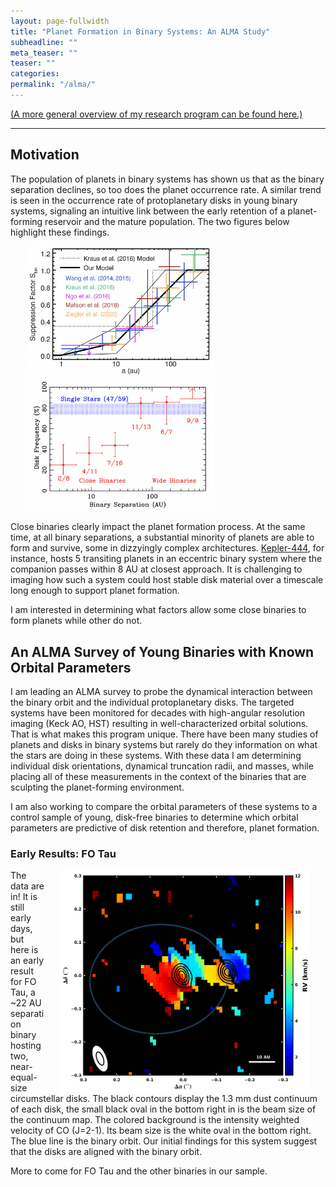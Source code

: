 ```yaml
---
layout: page-fullwidth
title: "Planet Formation in Binary Systems: An ALMA Study"
subheadline: ""
meta_teaser: ""
teaser: ""
categories:
permalink: "/alma/"
---
```

<a href='https://tofflemire.github.io/research/'>(A more general overview of my research program can be found here.)</a>
<hr>

## Motivation

The population of planets in binary systems has shown us that as the binary separation declines, so too does the planet occurrence rate. A similar trend is seen in the occurrence rate of protoplanetary disks in young binary systems, signaling an intuitive link between the early retention of a planet-forming reservoir and the mature population. The two figures below highlight these findings.

<a href='https://ui.adsabs.harvard.edu/abs/2021MNRAS.507.3593M/abstract' target='blank'>
  <img src="/local_files/BinaryPlanetSupression.png" width="300" HSPACE="25">
</a>
<a href='https://ui.adsabs.harvard.edu/abs/2012ApJ...745...19K/abstract' target='blank'>
  <img src="/local_files/BinaryDiskOccurence.png" width="300" HSPACE="25">
</a>

Close binaries clearly impact the planet formation process. At the same time, at all binary separations, a substantial minority of planets are able to form and survive, some in dizzyingly complex architectures. <a href='https://ui.adsabs.harvard.edu/abs/2022arXiv221007252Z/abstract'>Kepler-444</a>, for instance, hosts 5 transiting planets in an eccentric binary system where the companion passes within 8 AU at closest approach. It is challenging to imaging how such a system could host stable disk material over a timescale long enough to support planet formation.

I am interested in determining what factors allow some close binaries to form planets while other do not.


## An ALMA Survey of Young Binaries with Known Orbital Parameters

I am leading an ALMA survey to probe the dynamical interaction between the binary orbit and the individual protoplanetary disks. The targeted systems have been monitored for decades with high-angular resolution imaging (Keck AO, HST) resulting in well-characterized orbital solutions. That is what makes this program unique. There have been many studies of planets and disks in binary systems but rarely do they information on what the stars are doing in these systems. With these data I am determining individual disk orientations, dynamical truncation radii, and masses, while placing all of these measurements in the context of the binaries that are sculpting the planet-forming environment.

I am also working to compare the orbital parameters of these systems to a control sample of young, disk-free binaries to determine which orbital parameters are predictive of disk retention and therefore, planet formation.  

### Early Results: FO Tau

<img src="/local_files/FOTau.png" width="400" ALIGN="right" HSPACE="25">
The data are in! It is still early days, but here is an early result for FO Tau, a ~22 AU separation binary hosting two, near-equal-size circumstellar disks. The black contours display the 1.3 mm dust continuum of each disk, the small black oval in the bottom right in is the beam size of the continuum map. The colored background is the intensity weighted velocity of CO (J=2-1). Its beam size is the white oval in the bottom right. The blue line is the binary orbit. Our initial findings for this system suggest that the disks are aligned with the binary orbit. 

More to come for FO Tau and the other binaries in our sample. 
